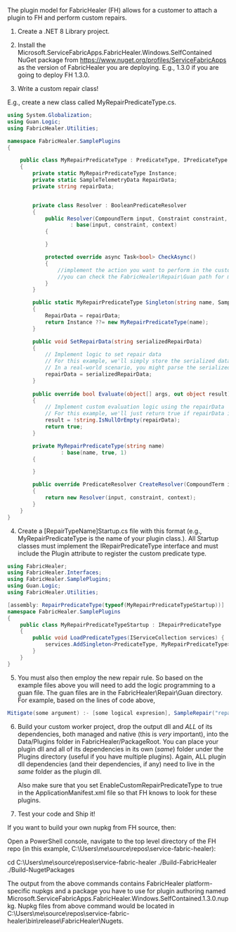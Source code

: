 ﻿The plugin model for FabricHealer (FH) allows for a customer to attach a plugin to FH and perform custom repairs.

1. Create a .NET 8 Library project.

2. Install the Microsoft.ServiceFabricApps.FabricHealer.Windows.SelfContained NuGet package from https://www.nuget.org/profiles/ServiceFabricApps as the version of FabricHealer you are deploying.
  E.g., 1.3.0 if you are going to deploy FH 1.3.0.

3. Write a custom repair class!

  E.g., create a new class called MyRepairPredicateType.cs.

```C#
using System.Globalization;
using Guan.Logic;
using FabricHealer.Utilities;

namespace FabricHealer.SamplePlugins
{

    public class MyRepairPredicateType : PredicateType, IPredicateType
    {
        private static MyRepairPredicateType Instance;
        private static SampleTelemetryData RepairData;
        private string repairData;


        private class Resolver : BooleanPredicateResolver
        {
            public Resolver(CompoundTerm input, Constraint constraint, QueryContext context)
                    : base(input, constraint, context)
            {

            }

            protected override async Task<bool> CheckAsync()
            {
                //implement the action you want to perform in the custom repair.
                //you can check the FabricHealer\Repair\Guan path for more detailed examples
            }
        }

        public static MyRepairPredicateType Singleton(string name, SampleTelemetryData repairData)
        {
            RepairData = repairData;
            return Instance ??= new MyRepairPredicateType(name);
        }

        public void SetRepairData(string serializedRepairData)
        {
            // Implement logic to set repair data
            // For this example, we'll simply store the serialized data in a field.
            // In a real-world scenario, you might parse the serialized data into a more useful format.
            repairData = serializedRepairData;
        }
        
        public override bool Evaluate(object[] args, out object result)
        {
            // Implement custom evaluation logic using the repairData
            // For this example, we'll just return true if repairData is not null or empty.
            result = !string.IsNullOrEmpty(repairData);
            return true;
        }

        private MyRepairPredicateType(string name)
                 : base(name, true, 1)
        {

        }

        public override PredicateResolver CreateResolver(CompoundTerm input, Constraint constraint, QueryContext context)
        {
            return new Resolver(input, constraint, context);
        }
    }
}


```

4. Create a [RepairTypeName]Startup.cs file with this format (e.g., MyRepairPredicateType is the name of your plugin class.). All Startup classes must implement the IRepairPredicateType interface and must include the Plugin attribute to register the custom predicate type.

```C#
using FabricHealer;
using FabricHealer.Interfaces;
using FabricHealer.SamplePlugins;
using Guan.Logic;
using FabricHealer.Utilities;

[assembly: RepairPredicateType(typeof(MyRepairPredicateTypeStartup))]
namespace FabricHealer.SamplePlugins
{
    public class MyRepairPredicateTypeStartup : IRepairPredicateType
    {
        public void LoadPredicateTypes(IServiceCollection services) {
            services.AddSingleton<PredicateType, MyRepairPredicateType>();
        }
    }
}
```

5. You must also then employ the new repair rule. So based on the example files above you will need to add the logic programming to a guan file. The guan files are in the FabricHealer\Repair\Guan directory. For example, based on the lines of code above,

```C#
Mitigate(some argument) :- [some logical expresion], SampleRepair("repair rule based on plugin").
```



6. Build your custom worker project, drop the output dll and *ALL* of its dependencies, both managed and native (this is *very* important), into the Data/Plugins folder in FabricHealer/PackageRoot. 
   You can place your plugin dll and all of its dependencies in its own (*same*) folder under the Plugins directory (useful if you have multiple plugins). 
   Again, ALL plugin dll dependencies (and their dependencies, if any) need to live in the *same* folder as the plugin dll.

   Also make sure that you set EnableCustomRepairPredicateType to true in the ApplicationManifest.xml file so that FH knows to look for these plugins.


7. Test your code and Ship it!

If you want to build your own nupkg from FH source, then:

Open a PowerShell console, navigate to the top level directory of the FH repo (in this example, C:\Users\me\source\repos\service-fabric-healer):

cd C:\Users\me\source\repos\service-fabric-healer
./Build-FabricHealer
./Build-NugetPackages

The output from the above commands contains FabricHealer platform-specific nupkgs and a package you have to use for plugin authoring named Microsoft.ServiceFabricApps.FabricHealer.Windows.SelfContained.1.3.0.nupkg. Nupkg files from above command would be located in 
C:\Users\me\source\repos\service-fabric-healer\bin\release\FabricHealer\Nugets.

	
	
